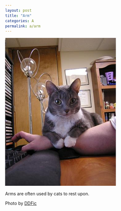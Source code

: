 ```yaml
---
layout: post
title: "Arm"
categories: A
permalink: a/arm
---
```


<img src="/images/a/arm.jpg">

Arms are often used by cats to rest upon.

Photo by <a href="http://www.flickr.com/photos/ddfic/397856075/">DDFic</a>